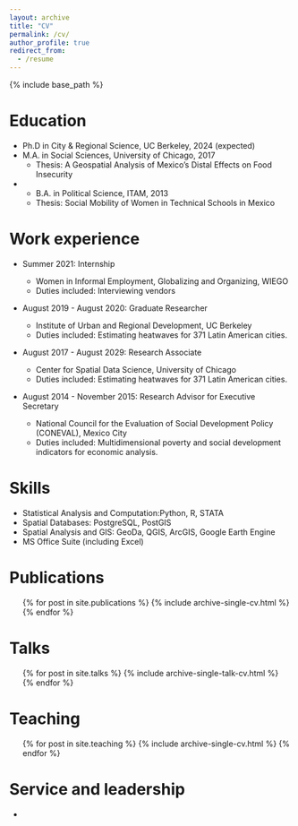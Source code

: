 ```yaml
---
layout: archive
title: "CV"
permalink: /cv/
author_profile: true
redirect_from:
  - /resume
---
```


{% include base_path %}

Education
======
* Ph.D in City & Regional Science, UC Berkeley, 2024 (expected)
* M.A. in Social Sciences, University of Chicago, 2017
  - Thesis: A Geospatial Analysis of Mexico’s Distal Effects on Food Insecurity
* * B.A. in Political Science, ITAM, 2013
  - Thesis: Social Mobility of Women in Technical Schools in Mexico

Work experience
======
* Summer 2021: Internship
  * Women in Informal Employment, Globalizing and Organizing, WIEGO
  * Duties included: Interviewing vendors

* August 2019 - August 2020: Graduate Researcher
  * Institute of Urban and Regional Development, UC Berkeley
  * Duties included: Estimating heatwaves for 371 Latin American cities.

* August 2017 - August 2029: Research Associate
  * Center for Spatial Data Science, University of Chicago
  * Duties included: Estimating heatwaves for 371 Latin American cities.

* August 2014 - November 2015: Research Advisor for Executive Secretary
  * National Council for the Evaluation of Social Development Policy (CONEVAL), Mexico City
  * Duties included: Multidimensional poverty and social development indicators for economic analysis.
  
Skills
======
* Statistical Analysis and Computation:Python, R, STATA
* Spatial Databases: PostgreSQL, PostGIS
* Spatial Analysis and GIS: GeoDa, QGIS, ArcGIS, Google Earth Engine
* MS Office Suite (including Excel)

Publications
======
  <ul>{% for post in site.publications %}
    {% include archive-single-cv.html %}
  {% endfor %}</ul>
  
Talks
======
  <ul>{% for post in site.talks %}
    {% include archive-single-talk-cv.html %}
  {% endfor %}</ul>
  
Teaching
======
  <ul>{% for post in site.teaching %}
    {% include archive-single-cv.html %}
  {% endfor %}</ul>
  
Service and leadership
======
* 
